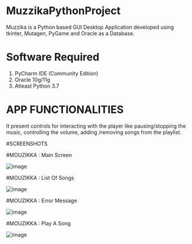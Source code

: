 # MuzzikaPythonProject

Muzzika is a Python based GUI Desktop Application developed using tkinter, Mutagen, PyGame and Oracle as a Database.

# Software Required

1. PyCharm IDE (Community Edition)
2. Oracle 10g/11g
3. Atleast Python 3.7

# APP FUNCTIONALITIES

It present controls for interacting with the player like pausing/stopping the music, controlling the volume, adding /removing songs from the playlist.

#SCREENSHOTS

#MOUZIKKA : Main Screen

![image](https://github.com/namangarg2021/MouzikkaPythonProject/assets/91141225/6193169d-d372-44f0-adfa-39c5c7649fe6)

#MOUZIKKA : List Of Songs

![image](https://github.com/namangarg2021/MouzikkaPythonProject/assets/91141225/bacadaed-a68d-4c47-a9ef-b4f65df3b27c)

#MOUZIKKA : Error Message

![image](https://github.com/namangarg2021/MouzikkaPythonProject/assets/91141225/63cb8727-cdc4-41e8-9cba-27a22e2a2360)

#MOUZIKKA : Play A Song

![image](https://github.com/namangarg2021/MouzikkaPythonProject/assets/91141225/315d7f4f-3a96-4e82-8d1b-2a0d6ee84b7d)
